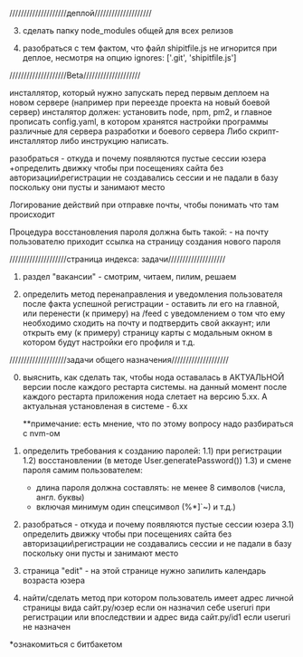 
////////////////////деплой////////////////////

3) сделать папку node_modules общей для всех релизов

2) разобраться с тем фактом, что файл shipitfile.js не игнорится при деплое, 
несмотря на опцию ignores: ['.git', 'shipitfile.js']




////////////////////Beta////////////////////

инсталлятор, который нужно запускать перед первым деплоем на новом сервере
(например при переезде проекта на новый боевой сервер)
инсталятор должен: установить node, npm, pm2, и главное прописать config.yaml,
в котором хранятся настройки программы различные для сервера разработки и
боевого сервера
Либо скрипт-инсталлятор либо инструкцию написать.

разобраться - откуда и почему появляются пустые сессии юзера
    +определить движку чтобы при посещениях сайта без авторизации\регистрации не
    создавались сессии и не падали в базу поскольку они пусты и занимают место

Логирование действий при отправке почты, чтобы понимать что там происходит

Процедура восстановления пароля должна быть такой:
     - на почту пользователю приходит ссылка на страницу создания нового пароля


////////////////////страница индекса: задачи////////////////////

1) раздел "вакансии" - смотрим, читаем, пилим, решаем


2) определить метод перенаправления и уведомления пользователя после факта
    успешной регистрации - оставить ли его на главной, или перенести (к примеру)
    на /feed с уведомлением о том что ему необходимо сходить на почту и подтвердить
    свой аккаунт;
    или открыть ему (к примеру) страницу карты с модальным окном в котором будут
    настройки его профиля и т.д.


////////////////////задачи общего назначения////////////////////

00)  выяснить, как сделать так, чтобы нода оставалась в АКТУАЛЬНОЙ версии после
     каждого рестарта системы. на данный момент после каждого рестарта приложения
     нода слетает на версию 5.хх. А актуальная установленая в системе -  6.хх
    
     **примечание: есть мнение, что по этому вопросу надо разбираться с nvm-ом

1)  определить требования к созданию паролей:
    1.1) при регистрации
    1.2) восстановлении (в методе User.generatePassword())
    1.3) и смене пароля самим пользователем:
    
     - длина пароля должна составлять: не менее 8 символов (числа, англ. буквы)
     - включая минимум один спецсимвол (%*]`~) и т.д.)

3)   разобраться - откуда и почему появляются пустые сессии юзера
3.1) определить движку чтобы при посещениях сайта без авторизации\регистрации не
     создавались сессии и не падали в базу поскольку они пусты и занимают место
    
4)  страница "edit" - на этой странице нужно запилить календарь возраста юзера

5)  найти/сделать метод при котором пользователь имеет адрес личной страницы вида
    сайт.ру/юзер если он назначил себе useruri при регистрации или впоследствии
    и адрес вида сайт.ру/id1 если useruri не назначен
    

*ознакомиться с битбакетом
